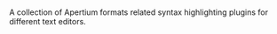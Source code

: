 # 

A collection of Apertium formats related syntax highlighting plugins for different text editors.

